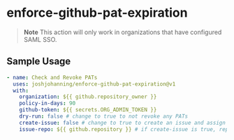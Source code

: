 # enforce-github-pat-expiration

> **Note**
> This action will only work in organizations that have configured SAML SSO.

## Sample Usage

```yml
- name: Check and Revoke PATs
  uses: joshjohanning/enforce-github-pat-expiration@v1
  with:
    organization: ${{ github.repository_owner }}
    policy-in-days: 90
    github-token: ${{ secrets.ORG_ADMIN_TOKEN }}
    dry-run: false # change to true to not revoke any PATs
    create-issue: false # change to true to create an issue and assign to the user whose PAT is being revoked (can't be used with dry-run=true)
    issue-repo: ${{ github.repository }} # if create-issue is true, repo to create the issue in
```

